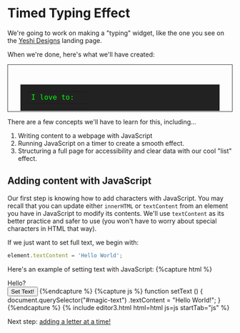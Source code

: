 # Timed Typing Effect

We're going to work on making a "typing" widget, like the one you see on the <a href="https://www.yeshidesigns.com/" target="_blank">Yeshi Designs</a> landing page.

When we're done, here's what we'll have created:


<section class="example" style="border: 1px solid #333; padding: 2em; height: 48px">
<table class="console" >
  <tr>
    <td>I love to:
    </td>
    <td>
      <ul class="hidden" id="hobby-list">
        <li>Cook</li> <!-- Start here -->
        <li>Climb Mountains</li>
        <li>Ride bikes</li>
        <li>Write JavaScript</li>
        <li>Design</li>
      </ul>
      <span class="console-entry" id="magic-text">
      </span>
    </td>
  </tr>
</table>

</section>
<style>
  .example {
.hidden {
  /*Hide the hidden list*/
  display: none;
}
.console {
  background-color: #222;
  color: lime;
  font-family: Consolas, monospace;
  width: 100%;  
  padding: 16px;
}
.console tr {
  display: block;
}
.console td {
  display: inline-block;
}}
</style>
<script>
// Function: reset
// Purpose: Reset the animation by clearing text, setting the next item as active.
// And calling waitToType...
function reset() {
  let magicEl = document.querySelector('#magic-text');
  magicEl.textContent = ''; // Clear existing text
  getNextItem(); // Set the next list item as active
  waitToType(); // Start the typing animation
}

// Purpose: Set the next item in the list as active.
function getNextItem() {
  // Select the container of the list
  let listContainer = document.querySelector('#hobby-list');

  // Find the current active element
  let currentElement = listContainer.querySelector('.active');

  // Default to the first item if no active element is found
  let nextElement = listContainer.querySelector('li');
  
  // If there is an active element, move to the next element if it exists
  if (currentElement && currentElement.nextElementSibling) {
    nextElement = currentElement.nextElementSibling;
  }

  // Remove the 'active' class from all list items
  for (let el of listContainer.querySelectorAll('li')) {
    el.classList.remove('active');
  }

  // Add 'active' class to the next element
  nextElement.classList.add('active');  
}


// Wait for a specified time before starting the typing animation.
function waitToType() {
  setTimeout(typeOnTimer, 1000); // Wait 1 second
}

// Function: typeOnTimer
// Purpose: Add letters one by one to the '#magic-text' element.
// using the text in <ul id="hobby-list><li class="active">...</li></ul>
function typeOnTimer() {
  let magicEl = document.querySelector('#magic-text');
  let targetText = document.querySelector('#hobby-list .active').textContent;

  addNextLetter(magicEl, targetText);

  // Continue adding letters if the text doesn't match the target yet
  if (magicEl.textContent !== targetText) {
    setTimeout(typeOnTimer, 100); // Wait 100ms before adding next letter
  } else {
    waitToDelete(); // Once the text matches, start the deletion process
  }
}

// Wait for a specified time before starting the deletion animation.
function waitToDelete() {
  setTimeout(deleteOnTimer, 2000); // Wait 2 seconds
}

// Function: deleteOnTimer
// Purpose: Delete letters one by one from the '#magic-text' element.
function deleteOnTimer() {
  let magicEl = document.querySelector('#magic-text');
  removeLetter(magicEl);

  // Continue deleting letters if there's text remaining
  if (magicEl.textContent.length) {
    setTimeout(deleteOnTimer, 100); // Wait 100ms before deleting next letter
  } else {
    reset(); // Reset the animation once all letters are deleted
  }
}

// Basic functions to add and remove letters

// Function: addNextLetter
// Purpose: Add the next letter of the target text to the element.
function addNextLetter(element, targetText) {
  let currentText = element.textContent;
  let position = currentText.length;

  // Add the next letter if the current text is shorter than the target
  if (position < targetText.length) {
    let nextLetter = targetText[position];
    element.textContent += nextLetter;
  }
}

// Function: removeLetter
// Purpose: Remove the last letter from the element's text content.
function removeLetter(element) {
  if (element.textContent.length) {
    element.textContent = element.textContent.substring(0, element.textContent.length - 1);
  }
}

// Initialize the animation
reset();
</script>

There are a few concepts we'll have to learn for this, including...

1. Writing content to a webpage with JavaScript
2. Running JavaScript on a timer to create a smooth effect.
3. Structuring a full page for accessibility and clear data with our cool "list" effect.

## Adding content with JavaScript

Our first step is knowing how to add characters with JavaScript. You may recall that you can update either
`innerHTML` or `textContent` from an element you have in JavaScript to modify its contents. We'll use `textContent` as
its better practice and safer to use (you won't have to worry about special characters in HTML that way).

If we just want to set full text, we begin with:

```javascript
element.textContent = 'Hello World';
```


Here's an example of setting text with JavaScript:
{%capture html %}
<div id="magic-text">Hello?</div>
<button onclick="setText()">Set Text!</button>
{%endcapture %}
{%capture js %}
function setText () {
  document.querySelector("#magic-text")
    .textContent = "Hello World!";
}
{%endcapture %}
{% include editor3.html html=html js=js startTab="js" %}

Next step: [adding a letter at a time!](./one-at-a-time)